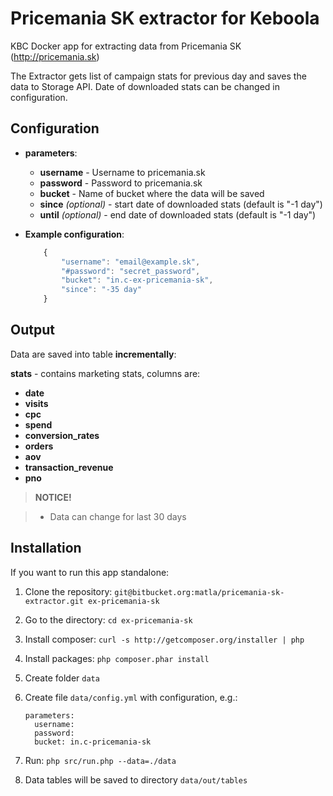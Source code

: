 # Pricemania SK extractor for Keboola
KBC Docker app for extracting data from Pricemania SK (http://pricemania.sk)

The Extractor gets list of campaign stats for previous day and saves the data to Storage API. Date of downloaded stats can be changed in configuration.


## Configuration

- **parameters**:
    - **username** - Username to pricemania.sk
    - **password** - Password to pricemania.sk
    - **bucket** - Name of bucket where the data will be saved
    - **since** *(optional)* - start date of downloaded stats (default is "-1 day")
    - **until** *(optional)* - end date of downloaded stats (default is "-1 day")

- **Example configuration**:
    ```javascript
        {
            "username": "email@example.sk",
            "#password": "secret_password",
            "bucket": "in.c-ex-pricemania-sk",
            "since": "-35 day"
        }
    ```

## Output

Data are saved into table **incrementally**:

**stats** - contains marketing stats, columns are:
- **date** 
- **visits**   
- **cpc** 
- **spend**
- **conversion_rates** 
- **orders** 
- **aov**
- **transaction_revenue**
- **pno**


> **NOTICE!**

> - Data can change for last 30 days


## Installation

If you want to run this app standalone:

1. Clone the repository: `git@bitbucket.org:matla/pricemania-sk-extractor.git ex-pricemania-sk`
2. Go to the directory: `cd ex-pricemania-sk`
3. Install composer: `curl -s http://getcomposer.org/installer | php`
4. Install packages: `php composer.phar install`
5. Create folder `data`
6. Create file `data/config.yml` with configuration, e.g.:

    ```
    parameters:
      username:
      password:
      bucket: in.c-pricemania-sk
    ```
7. Run: `php src/run.php --data=./data`
8. Data tables will be saved to directory `data/out/tables`
